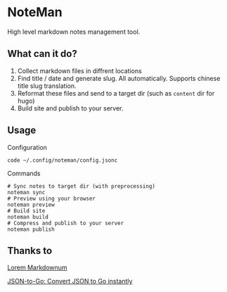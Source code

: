 # NoteMan

High level markdown notes management tool.


## What can it do?

1. Collect markdown files in diffrent locations
1. Find title / date and generate slug. All automatically. Supports chinese title slug translation.
1. Reformat these files and send to a target dir (such as `content` dir for hugo)
1. Build site and publish to your server.

## Usage

Configuration

```
code ~/.config/noteman/config.jsonc
```

Commands

```shell
# Sync notes to target dir (with preprocessing)
noteman sync
# Preview using your browser
noteman preview
# Build site
noteman build
# Compress and publish to your server
noteman publish
```


## Thanks to

[Lorem Markdownum](https://jaspervdj.be/lorem-markdownum/)

[JSON-to-Go: Convert JSON to Go instantly](https://mholt.github.io/json-to-go/)
